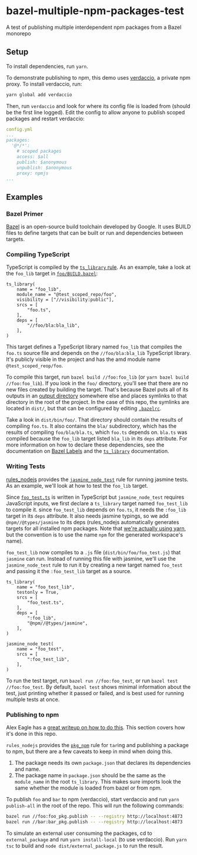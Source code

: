 # bazel-multiple-npm-packages-test
A test of publishing multiple interdependent npm packages from a Bazel monorepo

## Setup
To install dependencies, run `yarn`.

To demonstrate publishing to npm, this demo uses [verdaccio](https://verdaccio.org/), a private npm proxy. 
To install verdaccio, run:
```sh
yarn global add verdaccio
```
Then, run `verdaccio` and look for where its config file is loaded from (should be the first line logged). 
Edit the config to allow anyone to publish scoped packages and restart verdaccio:
```yml
config.yml
...
packages:
  '@*/*':
    # scoped packages                                                           
    access: $all
    publish: $anonymous
    unpublish: $anonymous
    proxy: npmjs
...
```

## Examples

### Bazel Primer
[Bazel](https://docs.bazel.build/versions/4.0.0/bazel-overview.html) is an open-source build toolchain developed by Google.
It uses BUILD files to define targets that can be built or run and dependencies between targets. 
### Compiling TypeScript
TypeScript is compiled by the 
[`ts_library` rule](https://bazelbuild.github.io/rules_nodejs/TypeScript.html#compiling-typescript-ts_library).
As an example, take a look at the `foo_lib` target in
[`foo/BUILD.bazel`](https://github.com/mattsoulanille/bazel-multiple-npm-packages-test/blob/main/foo/BUILD.bazel#L6):
```starlark
ts_library(
    name = "foo_lib",
    module_name = "@test_scoped_repo/foo",
    visibility = ["//visibility:public"],
    srcs = [
        "foo.ts",
    ],
    deps = [
        "//foo/bla:bla_lib",
    ],
)
```

This target defines a TypeScript library named `foo_lib` that compiles the `foo.ts` source file and depends on the
`//foo/bla:bla_lib` TypeScript library. It's publicly visible in the project and has the amd module name `@test_scoped_reop/foo`.

To compile this target, run `bazel build //foo:foo_lib` (or `yarn bazel build //foo:foo_lib`). If you look in the `foo/`
directory, you'll see that there are no new files created by building the target. That's because Bazel puts
all of its outputs in an [output directory](https://docs.bazel.build/versions/master/output_directories.html)
somewhere else and places symlinks to that directory in the root of the project.
In the case of this repo, the symlinks are located in `dist/`, but that can be configured by editing 
[`.bazelrc`](https://github.com/mattsoulanille/bazel-multiple-npm-packages-test/blob/main/.bazelrc).

Take a look in `dist/bin/foo/`. That directory should contain the results of compiling `foo.ts`. It also contains the `bla/`
subdirectory, which has the results of compiling `foo/bla/bla.ts`, which `foo.ts` depends on. `bla.ts` was compiled because
the `foo_lib` target listed `bla_lib` in its `deps` attribute. For more information on how to declare these dependencies, see the
documentation on [Bazel Labels](https://docs.bazel.build/versions/master/build-ref.html#labels) and the 
[`ts_library`](https://bazelbuild.github.io/rules_nodejs/TypeScript.html#ts_library) documentation.

### Writing Tests
[rules_nodejs](https://bazelbuild.github.io/rules_nodejs/) provides the 
[`jasmine_node_test`](https://bazelbuild.github.io/rules_nodejs/Jasmine.html) rule for running jasmine tests. As an example,
we'll look at how to test the `foo_lib` target.

Since [`foo_test.ts`](https://github.com/mattsoulanille/bazel-multiple-npm-packages-test/blob/main/foo/foo_test.ts)
is written in TypeScript but `jasmine_node_test` requires JavaScript inputs, we first declare a `ts_library` target named
`foo_test_lib` to compile it. since `foo_test_lib` depends on `foo.ts`, it needs the `:foo_lib` target in its `deps` attribute.
It also needs jasmine typings, so we add `@npm//@types/jasmine` to its deps (rules_nodejs automatically generates targets for all
installed npm packages. Note that
[we're actually using yarn](https://github.com/mattsoulanille/bazel-multiple-npm-packages-test/blob/main/WORKSPACE#L16-L20),
but the convention is to use the name `npm` for the generated workspace's name).

`foo_test_lib` now compiles to a `.js` file (`dist/bin/foo/foo_test.js`) that `jasmine` can run. Instead of running this 
file with jasmine, we'll use the `jasmine_node_test` rule to run it by creating a new target named `foo_test` and passing it
the `:foo_test_lib` target as a source.
```starlark
ts_library(
    name = "foo_test_lib",
    testonly = True,
    srcs = [
        "foo_test.ts",
    ],
    deps = [
        ":foo_lib",
        "@npm//@types/jasmine",
    ],
)

jasmine_node_test(
    name = "foo_test",
    srcs = [
        ":foo_test_lib",
    ],
)
```
To run the test target, run `bazel run //foo:foo_test`, or run `bazel test //foo:foo_test`.
By default, `bazel test` shows minimal information about the test, just printing whether it passed or failed, and is best used for
running multiple tests at once.

### Publishing to npm
Alex Eagle has a 
[great writeup on how to do this](https://medium.com/@Jakeherringbone/multiple-npm-packages-in-a-bazel-monorepo-5072f2aebdb2).
This section covers how it's done in this repo. 

`rules_nodejs` provides the [`pkg_npm`](https://bazelbuild.github.io/rules_nodejs/Built-ins.html#pkg_npm) rule for `tar`ing and 
publishing a package to npm, but there are a few caveats to keep in mind when doing this.
1. The package needs its own `package.json` that declares its dependencies and name.
2. The package name in `package.json` should be the same as the `module_name` in the root `ts_library`.
This makes sure imports look the same whether the module is loaded from bazel or from npm.

To publish `foo` and `bar` to npm (verdaccio), start verdaccio and run `yarn publish-all` in the root of the repo. This will run the following commands:
```sh
bazel run //foo:foo_pkg.publish -- --registry http://localhost:4873
bazel run //bar:bar_pkg.publish -- --registry http://localhost:4873
```
To simulate an external user consuming the packages, cd to `external_package` and run `yarn install-local` (to use verdaccio). Run `yarn tsc` to build and `node dist/external_package.js` to run the result.


